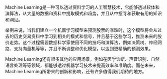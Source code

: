 Machine Learning是一种可以透过资料学习的人工智慧技术，它能够透过软体和演算法，从大量的数据和资料中提取模式和趋势，并且从中搜寻和获取有用的知识和洞见。

举例来说，当我们建立一个机器学习模型来预测股票的涨跌时，这个模型将会从过去的历史交易资料中学习到相关的模式和信号，并且基于这些学习，推测未来的股价走势。这个过程需要数据科学家使用不同的技巧和演算法，例如决策树、神经网路、支持向量机等等，并且不断调整和优化模型，以达到更精确的预测效果。

Machine Learning还有很多其他的应用场景，例如在医学诊断、声音识别、自然语言处理等等领域，都能够透过机器学习技术来提高效率和准确度。而在未来，Machine Learning所带来的创新和影响，还有许多值得我们期待的地方。